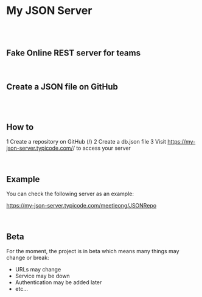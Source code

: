 
# My JSON Server

<br>
<br>

## Fake Online REST server for teams

<br>

## Create a JSON file on GitHub

<br>
<br>

## How to

1 Create a repository on GitHub (<your-username>/<your-repo>)
2 Create a db.json file
3 Visit https://my-json-server.typicode.com/<your-username>/<your-repo> to access your server

<br>

## Example
You can check the following server as an example:

https://my-json-server.typicode.com/meetleong/JSONRepo

<br>

## Beta

For the moment, the project is in beta which means many things may change or break:

+ URLs may change
+ Service may be down
+ Authentication may be added later
+ etc...


